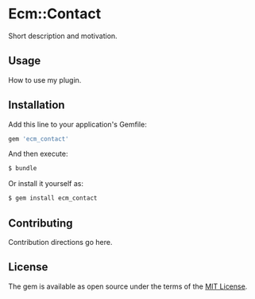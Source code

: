 # Ecm::Contact
Short description and motivation.

## Usage
How to use my plugin.

## Installation
Add this line to your application's Gemfile:

```ruby
gem 'ecm_contact'
```

And then execute:
```bash
$ bundle
```

Or install it yourself as:
```bash
$ gem install ecm_contact
```

## Contributing
Contribution directions go here.

## License
The gem is available as open source under the terms of the [MIT License](http://opensource.org/licenses/MIT).
